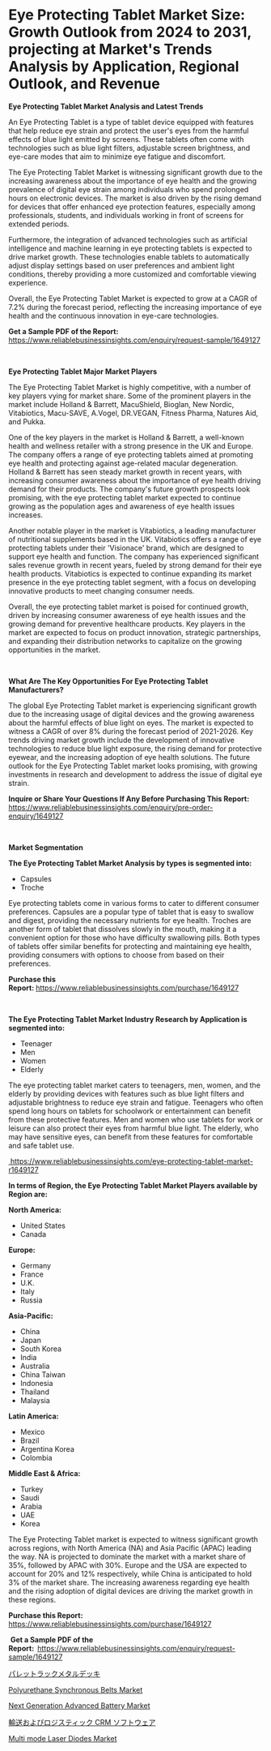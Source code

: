 <p><h1>Eye Protecting Tablet Market Size: Growth Outlook from 2024 to 2031, projecting at Market's Trends Analysis by Application, Regional Outlook, and Revenue</h1></p><p><strong>Eye Protecting Tablet Market Analysis and Latest Trends</strong></p>
<p><p>An Eye Protecting Tablet is a type of tablet device equipped with features that help reduce eye strain and protect the user's eyes from the harmful effects of blue light emitted by screens. These tablets often come with technologies such as blue light filters, adjustable screen brightness, and eye-care modes that aim to minimize eye fatigue and discomfort.</p><p>The Eye Protecting Tablet Market is witnessing significant growth due to the increasing awareness about the importance of eye health and the growing prevalence of digital eye strain among individuals who spend prolonged hours on electronic devices. The market is also driven by the rising demand for devices that offer enhanced eye protection features, especially among professionals, students, and individuals working in front of screens for extended periods.</p><p>Furthermore, the integration of advanced technologies such as artificial intelligence and machine learning in eye protecting tablets is expected to drive market growth. These technologies enable tablets to automatically adjust display settings based on user preferences and ambient light conditions, thereby providing a more customized and comfortable viewing experience.</p><p>Overall, the Eye Protecting Tablet Market is expected to grow at a CAGR of 7.2% during the forecast period, reflecting the increasing importance of eye health and the continuous innovation in eye-care technologies.</p></p>
<p><strong>Get a Sample PDF of the Report:&nbsp;</strong> <a href="https://www.reliablebusinessinsights.com/enquiry/request-sample/1649127">https://www.reliablebusinessinsights.com/enquiry/request-sample/1649127</a></p>
<p>&nbsp;</p>
<p><strong>Eye Protecting Tablet Major Market Players</strong></p>
<p><p>The Eye Protecting Tablet Market is highly competitive, with a number of key players vying for market share. Some of the prominent players in the market include Holland & Barrett, MacuShield, Bioglan, New Nordic, Vitabiotics, Macu-SAVE, A.Vogel, DR.VEGAN, Fitness Pharma, Natures Aid, and Pukka.</p><p>One of the key players in the market is Holland & Barrett, a well-known health and wellness retailer with a strong presence in the UK and Europe. The company offers a range of eye protecting tablets aimed at promoting eye health and protecting against age-related macular degeneration. Holland & Barrett has seen steady market growth in recent years, with increasing consumer awareness about the importance of eye health driving demand for their products. The company's future growth prospects look promising, with the eye protecting tablet market expected to continue growing as the population ages and awareness of eye health issues increases.</p><p>Another notable player in the market is Vitabiotics, a leading manufacturer of nutritional supplements based in the UK. Vitabiotics offers a range of eye protecting tablets under their 'Visionace' brand, which are designed to support eye health and function. The company has experienced significant sales revenue growth in recent years, fueled by strong demand for their eye health products. Vitabiotics is expected to continue expanding its market presence in the eye protecting tablet segment, with a focus on developing innovative products to meet changing consumer needs.</p><p>Overall, the eye protecting tablet market is poised for continued growth, driven by increasing consumer awareness of eye health issues and the growing demand for preventive healthcare products. Key players in the market are expected to focus on product innovation, strategic partnerships, and expanding their distribution networks to capitalize on the growing opportunities in the market.</p></p>
<p>&nbsp;</p>
<p><strong>What Are The Key Opportunities For Eye Protecting Tablet Manufacturers?</strong></p>
<p><p>The global Eye Protecting Tablet market is experiencing significant growth due to the increasing usage of digital devices and the growing awareness about the harmful effects of blue light on eyes. The market is expected to witness a CAGR of over 8% during the forecast period of 2021-2026. Key trends driving market growth include the development of innovative technologies to reduce blue light exposure, the rising demand for protective eyewear, and the increasing adoption of eye health solutions. The future outlook for the Eye Protecting Tablet market looks promising, with growing investments in research and development to address the issue of digital eye strain.</p></p>
<p><strong>Inquire or Share Your Questions If Any Before Purchasing This Report:</strong> <a href="https://www.reliablebusinessinsights.com/enquiry/pre-order-enquiry/1649127">https://www.reliablebusinessinsights.com/enquiry/pre-order-enquiry/1649127</a></p>
<p>&nbsp;</p>
<p><strong>Market Segmentation</strong></p>
<p><strong>The Eye Protecting Tablet Market Analysis by types is segmented into:</strong></p>
<p><ul><li>Capsules</li><li>Troche</li></ul></p>
<p><p>Eye protecting tablets come in various forms to cater to different consumer preferences. Capsules are a popular type of tablet that is easy to swallow and digest, providing the necessary nutrients for eye health. Troches are another form of tablet that dissolves slowly in the mouth, making it a convenient option for those who have difficulty swallowing pills. Both types of tablets offer similar benefits for protecting and maintaining eye health, providing consumers with options to choose from based on their preferences.</p></p>
<p><strong>Purchase this Report:&nbsp;</strong><a href="https://www.reliablebusinessinsights.com/purchase/1649127">https://www.reliablebusinessinsights.com/purchase/1649127</a></p>
<p>&nbsp;</p>
<p><strong>The Eye Protecting Tablet Market Industry Research by Application is segmented into:</strong></p>
<p><ul><li>Teenager</li><li>Men</li><li>Women</li><li>Elderly</li></ul></p>
<p><p>The eye protecting tablet market caters to teenagers, men, women, and the elderly by providing devices with features such as blue light filters and adjustable brightness to reduce eye strain and fatigue. Teenagers who often spend long hours on tablets for schoolwork or entertainment can benefit from these protective features. Men and women who use tablets for work or leisure can also protect their eyes from harmful blue light. The elderly, who may have sensitive eyes, can benefit from these features for comfortable and safe tablet use.</p></p>
<p><a href="https://www.reliablebusinessinsights.com/eye-protecting-tablet-market-r1649127">&nbsp;https://www.reliablebusinessinsights.com/eye-protecting-tablet-market-r1649127</a></p>
<p><strong>In terms of Region, the Eye Protecting Tablet Market Players available by Region are:</strong></p>
<p>
    <p> <strong> North America: </strong>
        <ul>
            <li>United States</li>
            <li>Canada</li>
        </ul>
        </p> 
    <p> <strong> Europe: </strong>
        <ul>
            <li>Germany</li>
            <li>France</li>
            <li>U.K.</li>
            <li>Italy</li>
            <li>Russia</li>
        </ul>
        </p> 
    <p> <strong> Asia-Pacific: </strong>
        <ul>
            <li>China</li>
            <li>Japan</li>
            <li>South Korea</li>
            <li>India</li>
            <li>Australia</li>
            <li>China Taiwan</li>
            <li>Indonesia</li>
            <li>Thailand</li>
            <li>Malaysia</li>
        </ul>
        </p> 
    <p> <strong> Latin America: </strong>
        <ul>
            <li>Mexico</li>
            <li>Brazil</li>
            <li>Argentina Korea</li>
            <li>Colombia</li>
        </ul>
        </p> 
    <p> <strong> Middle East & Africa: </strong>
        <ul>
            <li>Turkey</li>
            <li>Saudi</li>
            <li>Arabia</li>
            <li>UAE</li>
            <li>Korea</li>
        </ul>
    </p>
    </p>
<p><p>The Eye Protecting Tablet market is expected to witness significant growth across regions, with North America (NA) and Asia Pacific (APAC) leading the way. NA is projected to dominate the market with a market share of 35%, followed by APAC with 30%. Europe and the USA are expected to account for 20% and 12% respectively, while China is anticipated to hold 3% of the market share. The increasing awareness regarding eye health and the rising adoption of digital devices are driving the market growth in these regions.</p></p>
<p><strong>Purchase this Report: </strong><a href="https://www.reliablebusinessinsights.com/purchase/1649127">https://www.reliablebusinessinsights.com/purchase/1649127</a></p>
<p>&nbsp;<strong>Get a Sample PDF of the Report:&nbsp;&nbsp;</strong><a href="https://www.reliablebusinessinsights.com/enquiry/request-sample/1649127">https://www.reliablebusinessinsights.com/enquiry/request-sample/1649127</a></p>
<p><strong></strong></p>
<p><p><a href="https://github.com/adcxff01450218/Market-Research-Report-List-2/blob/main/7996392109049.md">パレットラックメタルデッキ</a></p><p><a href="https://github.com/Whitneyboyettebo9kiw7yr13/Market-Research-Report-List-2/blob/main/polyurethane-synchronous-belts-market.md">Polyurethane Synchronous Belts Market</a></p><p><a href="https://github.com/sonuprakash1/Market-Research-Report-List-3/blob/main/next-generation-advanced-battery-market.md">Next Generation Advanced Battery Market</a></p><p><a href="https://github.com/ReyesKohler20231/Market-Research-Report-List-2/blob/main/6588410109050.md">輸送およびロジスティック CRM ソフトウェア</a></p><p><a href="https://issuu.com/reportprime-2/docs/multi-mode-laser-diodes-market-size-2030.pptx">Multi mode Laser Diodes Market</a></p></p>